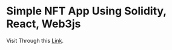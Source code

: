 # Simple NFT App Using Solidity, React, Web3js  

Visit Through this  [Link](https://paintingsnftapp.netlify.app).

